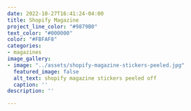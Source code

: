 ```yaml
---
date: 2022-10-27T16:41:24-04:00
title: Shopify Magazine
project_line_color: "#9879B0"
text_color: "#000000"
color: "#FBFAF8"
categories:
- magazines
image_gallery:
- image: "../assets/shopify-magazine-stickers-peeled.jpg"
  featured_image: false
  alt_text: shopify magazine stickers peeled off
  caption: ''
description: ''

---
```

